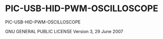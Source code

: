 PIC-USB-HID-PWM-OSCILLOSCOPE
============================

PIC-USB-HID-PWM-OSCILLOSCOPE

GNU GENERAL PUBLIC LICENSE Version 3, 29 June 2007
